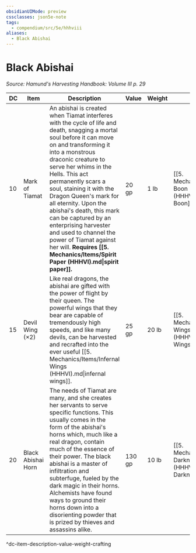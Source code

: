 ```yaml
---
obsidianUIMode: preview
cssclasses: json5e-note
tags:
  - compendium/src/5e/hhhviii
aliases:
  - Black Abishai
---
```

# Black Abishai
*Source: Hamund's Harvesting Handbook: Volume III p. 29* 

| DC | Item | Description | Value | Weight | Crafting |
|----|------|-------------|-------|--------|----------|
| 10 | Mark of Tiamat | An abishai is created when Tiamat interferes with the cycle of life and death, snagging a mortal soul before it can move on and transforming it into a monstrous draconic creature to serve her whims in the Hells. This act permanently scars a soul, staining it with the Dragon Queen's mark for all eternity. Upon the abishai's death, this mark can be captured by an enterprising harvester and used to channel the power of Tiamat against her will. **Requires [[5. Mechanics/Items/Spirit Paper (HHHVI).md\|spirit paper]].** | 20 gp | 1 lb | [[5. Mechanics/Items/Tiamats Boon (HHHVIII).md\|Tiamat's Boon]] |
| 15 | Devil Wing (×2) | Like real dragons, the abishai are gifted with the power of flight by their queen. The powerful wings that they bear are capable of tremendously high speeds, and like many devils, can be harvested and recrafted into the ever useful [[5. Mechanics/Items/Infernal Wings (HHHVI).md\|infernal wings]]. | 25 gp | 20 lb | [[5. Mechanics/Items/Infernal Wings (HHHVI).md\|Infernal Wings]] |
| 20 | Black Abishai Horn | The needs of Tiamat are many, and she creates her servants to serve specific functions. This usually comes in the form of the abishai's horns which, much like a real dragon, contain much of the essence of their power. The black abishai is a master of infiltration and subterfuge, fueled by the dark magic in their horns. Alchemists have found ways to ground their horns down into a disorienting powder that is prized by thieves and assassins alike. | 130 gp | 10 lb | [[5. Mechanics/Items/Dust Of Darkness (HHHVIII).md\|Dust of Darkness]] |
^dc-item-description-value-weight-crafting
